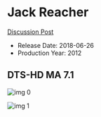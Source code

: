# Jack Reacher

[Discussion Post](https://www.avsforum.com/threads/bass-eq-for-filtered-movies.2995212/post-56819440)

* Release Date: 2018-06-26
* Production Year: 2012

## DTS-HD MA 7.1

![img 0](https://fanart.tv/fanart/movies/75780/moviethumb/jack-reacher-5523b06015f83.jpg)

![img 1](https://i.imgur.com/pl9OzGv.png)


